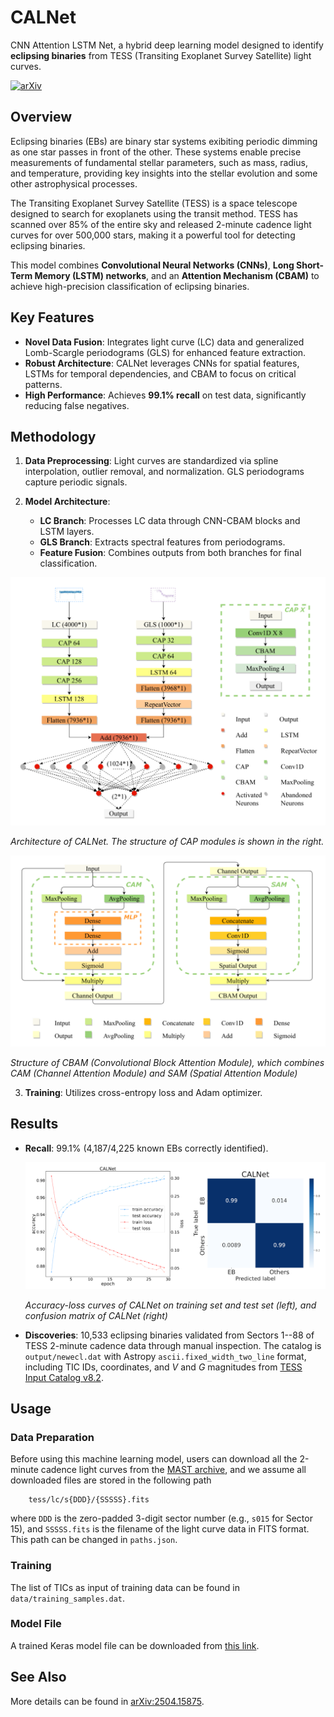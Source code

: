 # CALNet
CNN Attention LSTM Net, a hybrid deep learning model designed to identify
**eclipsing binaries** from TESS (Transiting Exoplanet Survey Satellite)
light curves.

[![arXiv](https://img.shields.io/badge/arXiv-2504.15875-b31b1b.svg)](https://arxiv.org/abs/2504.15875)

## Overview
Eclipsing binaries (EBs) are binary star systems exibiting periodic dimming as
one star passes in front of the other. These systems enable precise measurements
of fundamental stellar parameters, such as mass, radius, and temperature,
providing key insights into the stellar evolution and some other astrophysical
processes.

The Transiting Exoplanet Survey Satellite (TESS) is a space telescope designed
to search for exoplanets using the transit method.
TESS has scanned over 85% of the entire sky and released 2-minute cadence light
curves for over 500,000 stars, making it a powerful tool for detecting eclipsing
binaries.

This model combines **Convolutional Neural Networks (CNNs)**,
**Long Short-Term Memory (LSTM) networks**, and an **Attention Mechanism
(CBAM)** to achieve high-precision classification of eclipsing binaries. 

## Key Features
- **Novel Data Fusion**: Integrates light curve (LC) data and generalized
  Lomb-Scargle periodograms (GLS) for enhanced feature extraction.
- **Robust Architecture**: CALNet leverages CNNs for spatial features, LSTMs for
  temporal dependencies, and CBAM to focus on critical patterns.
- **High Performance**: Achieves **99.1% recall** on test data, significantly
  reducing false negatives.

## Methodology
1. **Data Preprocessing**: Light curves are standardized via spline interpolation,
   outlier removal, and normalization. GLS periodograms capture periodic signals.

2. **Model Architecture**: 
   - **LC Branch**: Processes LC data through CNN-CBAM blocks and LSTM layers.
   - **GLS Branch**: Extracts spectral features from periodograms.
   - **Feature Fusion**: Combines outputs from both branches for final
     classification.

  ![image](https://github.com/wangleon/CALNet/blob/main/figures/CALNet_architecture.png)

  *Architecture of CALNet. The structure of CAP modules is shown in the right.*

  ![image](https://github.com/wangleon/CALNet/blob/main/figures/CBAM_architecture.png)

  *Structure of CBAM (Convolutional Block Attention Module), which combines CAM
  (Channel Attention Module) and SAM (Spatial Attention Module)*

3. **Training**: Utilizes cross-entropy loss and Adam optimizer.

## Results

- **Recall**: 99.1% (4,187/4,225 known EBs correctly identified).

  ![image](https://github.com/wangleon/CALNet/blob/main/figures/CALNet_preformance.png)

  *Accuracy-loss curves of CALNet on training set and test set (left), and
  confusion matrix of CALNet (right)*

- **Discoveries**: 10,533 eclipsing binaries validated from Sectors 1--88 of
  TESS 2-minute cadence data through manual inspection. The catalog is
  `output/newecl.dat` with Astropy `ascii.fixed_width_two_line` format,
  including TIC IDs, coordinates, and *V* and *G* magnitudes from
  [TESS Input Catalog v8.2](https://vizier.cds.unistra.fr/viz-bin/VizieR-3?-source=IV/39/tic82).


## Usage 

### Data Preparation
Before using this machine learning model, users can download all the 2-minute cadence light curves from the
[MAST archive](https://archive.stsci.edu/tess/bulk_downloads/bulk_downloads_ffi-tp-lc-dv.html), and we assume
all downloaded files are stored in the following path

        tess/lc/s{DDD}/{SSSSS}.fits

where `DDD` is the zero-padded 3-digit sector number (e.g., `s015` for Sector 15), and `SSSSS.fits` is the
filename of the light curve data in FITS format. This path can be changed in `paths.json`.

### Training
The list of TICs as input of training data can be found in `data/training_samples.dat`.

### Model File
A trained Keras model file can be downloaded from
[this link](https://calnet.s3.cn-north-1.amazonaws.com.cn/CALNet.keras).

## See Also
More details can be found in [arXiv:2504.15875](https://arxiv.org/abs/2504.15875).
